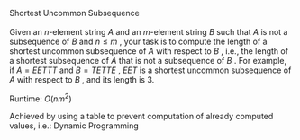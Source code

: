 Shortest Uncommon Subsequence <br><br>
Given an $n$-element string $A$
and an
$m$-element string $B$
such that $A$
is not a subsequence of $B$
and $n \leq m$
, your task is to compute the length of a shortest uncommon subsequence of $A$
with respect to $B$
, i.e., the length of a shortest subsequence of $A$
that is not a subsequence of $B$
. For example, if $A = EETTT$
and $B = TETTE$
, $EET$
is a shortest uncommon subsequence of $A$
with respect to $B$
, and its length is 3.

Runtime: $O(nm^2)$

Achieved by using a table to prevent computation of already computed values, i.e.:
Dynamic Programming
